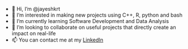 - 👋 Hi, I’m @jayeshkrt
- 👀 I’m interested in making new projects using C++, R, python and bash
- 🌱 I’m currently learning Software Development and Data Analysis
- 💞️ I’m looking to collaborate on useful projects that directly create an impact on real-life
- 📫 You can contact me at my [LinkedIn](https://www.linkedin.com/in/jayesh-tiwari-b52741149/)

<!---
jayeshkrt/jayeshkrt is a ✨ special ✨ repository because its `README.md` (this file) appears on your GitHub profile.
You can click the Preview link to take a look at your changes.
--->
